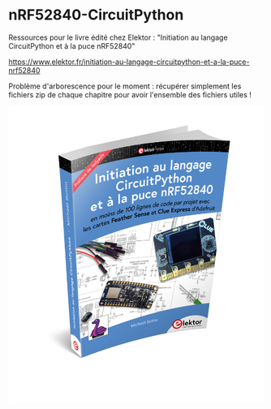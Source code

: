 # nRF52840-CircuitPython

Ressources pour le livre édité chez Elektor : "Initiation au langage CircuitPython et à la puce nRF52840"

https://www.elektor.fr/initiation-au-langage-circuitpython-et-a-la-puce-nrf52840

Problème d'arborescence pour le moment : récupérer simplement les fichiers zip de chaque chapitre pour avoir
l'ensemble des fichiers utiles !

![](images/Mockup.png)
